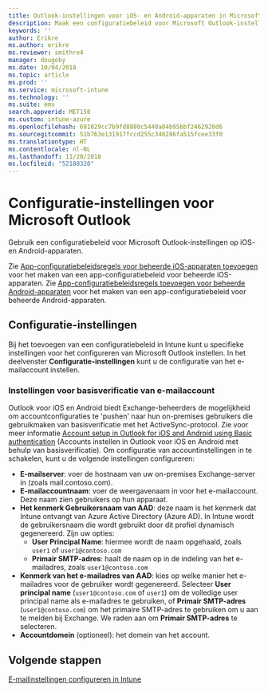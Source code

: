 ```yaml
---
title: Outlook-instellingen voor iOS- en Android-apparaten in Microsoft Intune
description: Maak een configuratiebeleid voor Microsoft Outlook-instellingen op iOS- en Android-apparaten.
keywords: ''
author: Erikre
ms.author: erikre
ms.reviewer: smithre4
manager: dougeby
ms.date: 10/04/2018
ms.topic: article
ms.prod: ''
ms.service: microsoft-intune
ms.technology: ''
ms.suite: ems
search.appverid: MET150
ms.custom: intune-azure
ms.openlocfilehash: 691029cc7b9fd8880c5440a84b95bbf2462920d6
ms.sourcegitcommit: 51b763e131917fccd255c346286fa515fcee33f0
ms.translationtype: HT
ms.contentlocale: nl-NL
ms.lasthandoff: 11/20/2018
ms.locfileid: "52180320"
---
```

# <a name="microsoft-outlook-configuration-settings"></a>Configuratie-instellingen voor Microsoft Outlook 

Gebruik een configuratiebeleid voor Microsoft Outlook-instellingen op iOS- en Android-apparaten. 

Zie [App-configuratiebeleidsregels voor beheerde iOS-apparaten toevoegen](app-configuration-policies-use-ios.md) voor het maken van een app-configuratiebeleid voor beheerde iOS-apparaten. Zie [App-configuratiebeleidsregels toevoegen voor beheerde Android-apparaten](app-configuration-policies-use-android.md) voor het maken van een app-configuratiebeleid voor beheerde Android-apparaten. 

## <a name="configuration-settings"></a>Configuratie-instellingen

Bij het toevoegen van een configuratiebeleid in Intune kunt u specifieke instellingen voor het configureren van Microsoft Outlook instellen. In het deelvenster **Configuratie-instellingen** kunt u de configuratie van het e-mailaccount instellen.

### <a name="basic-authentication-email-account-settings"></a>Instellingen voor basisverificatie van e-mailaccount
Outlook voor iOS en Android biedt Exchange-beheerders de mogelijkheid om accountconfiguraties te 'pushen' naar hun on-premises gebruikers die gebruikmaken van basisverificatie met het ActiveSync-protocol. Zie voor meer informatie [Account setup in Outlook for iOS and Android using Basic authentication](https://docs.microsoft.com/Exchange/clients/outlook-for-ios-and-android/account-setup) (Accounts instellen in Outlook voor iOS en Android met behulp van basisverificatie). Om configuratie van accountinstellingen in te schakelen, kunt u de volgende instellingen configureren:

- **E-mailserver**: voer de hostnaam van uw on-premises Exchange-server in (zoals mail.contoso.com).
- **E-mailaccountnaam**: voer de weergavenaam in voor het e-mailaccount. Deze naam zien gebruikers op hun apparaat.
- **Het kenmerk Gebruikersnaam van AAD**: deze naam is het kenmerk dat Intune ontvangt van Azure Active Directory (Azure AD). In Intune wordt de gebruikersnaam die wordt gebruikt door dit profiel dynamisch gegenereerd. Zijn uw opties:
  - **User Principal Name**: hiermee wordt de naam opgehaald, zoals `user1` of `user1@contoso.com`
  - **Primair SMTP-adres**: haalt de naam op in de indeling van het e-mailadres, zoals `user1@contoso.com`
- **Kenmerk van het e-mailadres van AAD**: kies op welke manier het e-mailadres voor de gebruiker wordt gegenereerd. Selecteer **User principal name** (`user1@contoso.com` of `user1`) om de volledige user principal name als e-mailadres te gebruiken, of **Primair SMTP-adres** (`user1@contoso.com`) om het primaire SMTP-adres te gebruiken om u aan te melden bij Exchange. We raden aan om **Primair SMTP-adres** te selecteren.
- **Accountdomein** (optioneel): het domein van het account.

## <a name="next-steps"></a>Volgende stappen
[E-mailinstellingen configureren in Intune](email-settings-configure.md)

